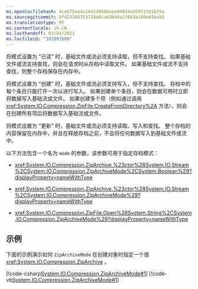 ```yaml
---
ms.openlocfilehash: 4ceb75aa4a1641d8506aee84824eb59f23d1bf6a
ms.sourcegitcommit: 9f423345753728e8cad38d4a22663a109e69ea91
ms.translationtype: MT
ms.contentlocale: zh-CN
ms.lasthandoff: 03/04/2021
ms.locfileid: "102091600"
---
```

将模式设置为 "已读" 时，基础文件或流必须支持读取，但不支持查找。 如果基础文件或流支持查找，则会在请求时从存档中读取文件。 如果基础文件或流不支持查找，则整个存档保存在内存中。

将模式设置为 "创建" 时，基础文件或流必须支持写入，但不支持查找。 存档中的每个条目只能打开一次以进行写入。 如果创建单个条目，则会在数据可用时立即将数据写入基础流或文件。 如果创建多个项（例如通过调用 <xref:System.IO.Compression.ZipFile.CreateFromDirectory%2A> 方法），则会在创建所有项后将数据写入基础流或文件。

将模式设置为 "更新" 时，基础文件或流必须支持读取、写入和查找。 整个存档的内容保留在内存中，并且在释放存档之前，不会将任何数据写入到基础文件或流中。

以下方法包含一个名为 `mode` 的参数，该参数可用于指定存档模式：

-   <xref:System.IO.Compression.ZipArchive.%23ctor%28System.IO.Stream%2CSystem.IO.Compression.ZipArchiveMode%2CSystem.Boolean%29?displayProperty=nameWithType>

-   <xref:System.IO.Compression.ZipArchive.%23ctor%28System.IO.Stream%2CSystem.IO.Compression.ZipArchiveMode%29?displayProperty=nameWithType>

-   <xref:System.IO.Compression.ZipFile.Open%28System.String%2CSystem.IO.Compression.ZipArchiveMode%29?displayProperty=nameWithType>

## <a name="examples"></a>示例

下面的示例演示如何 `ZipArchiveMode` 在创建对象时指定一个值 <xref:System.IO.Compression.ZipArchive> 。

[!code-csharp[System.IO.Compression.ZipArchiveMode#1](~/samples/snippets/csharp/VS_Snippets_CLR_System/system.io.compression.ziparchivemode/cs/program1.cs#1)]
[!code-vb[System.IO.Compression.ZipArchiveMode#1](~/samples/snippets/visualbasic/VS_Snippets_CLR_System/system.io.compression.ziparchivemode/vb/program1.vb#1)]
